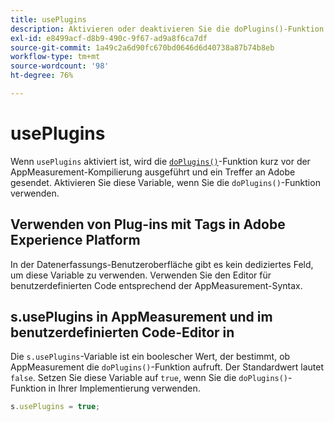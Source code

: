 ```yaml
---
title: usePlugins
description: Aktivieren oder deaktivieren Sie die doPlugins()-Funktion.
exl-id: e8499acf-d8b9-490c-9f67-ad9a8f6ca7df
source-git-commit: 1a49c2a6d90fc670bd0646d6d40738a87b74b8eb
workflow-type: tm+mt
source-wordcount: '98'
ht-degree: 76%

---
```


# usePlugins

Wenn `usePlugins` aktiviert ist, wird die [`doPlugins()`](../functions/doplugins.md)-Funktion kurz vor der AppMeasurement-Kompilierung ausgeführt und ein Treffer an Adobe gesendet. Aktivieren Sie diese Variable, wenn Sie die `doPlugins()`-Funktion verwenden.

## Verwenden von Plug-ins mit Tags in Adobe Experience Platform

In der Datenerfassungs-Benutzeroberfläche gibt es kein dediziertes Feld, um diese Variable zu verwenden. Verwenden Sie den Editor für benutzerdefinierten Code entsprechend der AppMeasurement-Syntax.

## s.usePlugins in AppMeasurement und im benutzerdefinierten Code-Editor in 

Die `s.usePlugins`-Variable ist ein boolescher Wert, der bestimmt, ob AppMeasurement die `doPlugins()`-Funktion aufruft. Der Standardwert lautet `false`. Setzen Sie diese Variable auf `true`, wenn Sie die `doPlugins()`-Funktion in Ihrer Implementierung verwenden.

```js
s.usePlugins = true;
```

